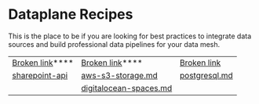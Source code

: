 # Dataplane Recipes

This is the place to be if you are looking for best practices to integrate data sources and build professional data pipelines for your data mesh.

|                                                        |                                                                                  |                                                                                   |
| ------------------------------------------------------ | -------------------------------------------------------------------------------- | --------------------------------------------------------------------------------- |
| [Broken link](broken-reference "mention")****          | [Broken link](broken-reference "mention")****                                    | [Broken link](broken-reference "mention")                                         |
| [sharepoint-api](office-365/sharepoint-api/ "mention") | [aws-s3-storage.md](s3-compatible-storage/aws-s3-storage.md "mention")           | [postgresql.md](databases-data-lakes-and-data-warehouses/postgresql.md "mention") |
|                                                        | [digitalocean-spaces.md](s3-compatible-storage/digitalocean-spaces.md "mention") |                                                                                   |

###

